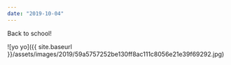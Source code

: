 ```yaml
---
date: "2019-10-04"
---
```


Back to school!

![yo yo]({{ site.baseurl }}/assets/images/2019/59a5757252be130ff8ac111c8056e21e39f69292.jpg)
